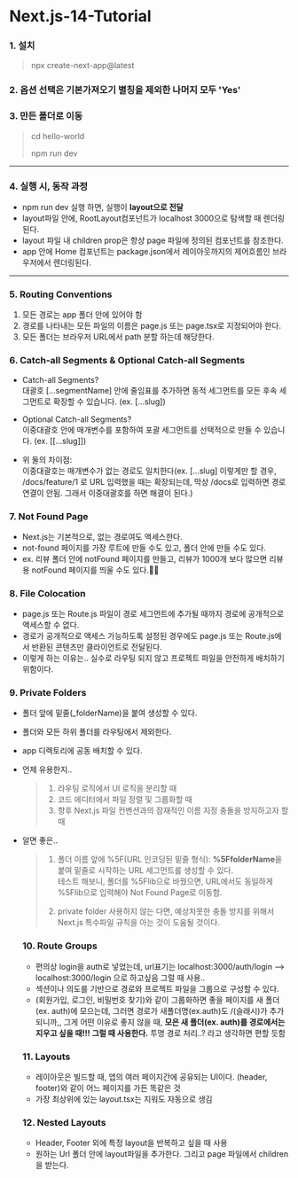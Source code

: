 # Next.js-14-Tutorial

### 1. 설치

> npx create-next-app@latest

### 2. 옵션 선택은 기본가져오기 별칭을 제외한 나머지 모두 'Yes'

### 3. 만든 폴더로 이동

> cd hello-world
>
> npm run dev

---

### 4. 실행 시, 동작 과정

- npm run dev 실행 하면, 실행이 <b>layout으로 전달</b>
- layout파일 안에, RootLayout컴포넌트가 localhost 3000으로 탐색할 때 렌더링된다.
- layout 파일 내 children prop은 항상 page 파일에 정의된 컴포넌트를 참조한다.
- app 안에 Home 컴포넌트는 package.json에서 레이아웃까지의 제어흐름인 브라우저에서 렌더링된다.

---

### 5. Routing Conventions

1. 모든 경로는 app 폴더 안에 있어야 함
2. 경로를 나타내는 모든 파일의 이름은 page.js 또는 page.tsx로 지정되어야 한다.
3. 모든 폴더는 브라우저 URL에서 path 분할 하는데 해당한다.

### 6. Catch-all Segments & Optional Catch-all Segments

- Catch-all Segments?<br/>
  대괄호 [...segmentName] 안에 줄임표를 추가하면 동적 세그먼트를 모든 후속 세그먼트로 확장할 수 있습니다. (ex. [...slug])

- Optional Catch-all Segments?<br /> 이중대괄호 안에 매개변수를 포함하여 포괄 세그먼트를 선택적으로 만들 수 있습니다. (ex. [[...slug]])

- 위 둘의 차이점: <br />이중대괄호는 매개변수가 없는 경로도 일치한다(ex. [...slug] 이렇게만 할 경우, /docs/feature/1 로 URL 입력했을 때는 확장되는데, 막상 /docs로 입력하면 경로 연결이 안됨. 그래서 이중대괄호를 하면 해결이 된다.)

### 7. Not Found Page

- Next.js는 기본적으로, 없는 경로여도 액세스한다.
- not-found 페이지를 가장 루트에 만들 수도 있고, 폴더 안에 만들 수도 있다.
- ex. 리뷰 폴더 안에 notFound 페이지를 만들고, 리뷰가 1000개 보다 많으면 리뷰용 notFound 페이지를 띄울 수도 있다.👏👏

### 8. File Colocation

- page.js 또는 Route.js 파일이 경로 세그먼트에 추가될 때까지 경로에 공개적으로 액세스할 수 없다.
- 경로가 공개적으로 액세스 가능하도록 설정된 경우에도 page.js 또는 Route.js에서 반환된 콘텐츠만 클라이언트로 전달된다.
- 이렇게 하는 이유는.. 실수로 라우팅 되지 않고 프로젝트 파일을 안전하게 배치하기 위함이다.

### 9. Private Folders

- 폴더 앞에 밑줄(\_folderName)을 붙여 생성할 수 있다.
- 폴더와 모든 하위 폴더를 라우팅에서 제외한다.
- app 디렉토리에 공동 배치할 수 있다.
- 언제 유용한지..

  > 1. 라우팅 로직에서 UI 로직을 분리할 때
  > 2. 코드 에디터에서 파일 정렬 및 그룹화할 때
  > 3. 향후 Next.js 파일 컨벤션과의 잠재적인 이름 지정 충돌을 방지하고자 할 때

- 알면 좋은..

  > 1. 폴더 이름 앞에 %5F(URL 인코딩된 밑줄 형식): <b>%5FfolderName</b>을 붙여 밑줄로 시작하는 URL 세그먼트를 생성할 수 있다.
  >    <br />테스트 해보니, 폴더를 %5Flib으로 바꿨으면, URL에서도 동일하게 %5Flib으로 입력해야 Not Found Page로 이동함.
  >
  > 2. private folder 사용하지 않는 다면, 예상치못한 충돌 방지를 위해서 Next.js 특수파일 규칙을 아는 것이 도움될 것이다.

  ### 10. Route Groups

  - 편의상 login을 auth로 넣었는데, url표기는 localhost:3000/auth/login --> localhost:3000/login 으로 하고싶음 그럴 때 사용..
  - 섹션이나 의도를 기반으로 경로와 프로젝트 파일을 그룹으로 구성할 수 있다.
  - (회원가입, 로그인, 비밀번호 찾기)와 같이 그룹화하면 좋을 페이지를 새 폴더(ex. auth)에 모으는데, 그러면 경로가 새폴더명(ex.auth)도 /(슬래시)가 추가 되니까,, 그게 어떤 이유로 좋지 않을 때,
    <b>모은 새 폴더(ex. auth)를 경로에서는 지우고 싶을 때!!! 그럴 때 사용한다.</b> 투명 경로 처리..? 라고 생각하면 편할 듯함

  ### 11. Layouts

  - 레이아웃은 빌드할 때, 앱의 여러 페이지간에 공유되는 UI이다. (header, footer)와 같이 어느 페이지를 가든 똑같은 것
  - 가장 최상위에 있는 layout.tsx는 지워도 자동으로 생김

  ### 12. Nested Layouts

  - Header, Footer 외에 특정 layout을 반복하고 싶을 때 사용
  - 원하는 Url 폴더 안에 layout파일을 추가한다. 그리고 page 파일에서 children을 받는다.
